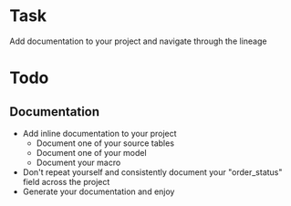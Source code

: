 # Task

Add documentation to your project and navigate through the lineage

# Todo

## Documentation

* Add inline documentation to your project
  * Document one of your source tables
  * Document one of your model
  * Document your macro
* Don't repeat yourself and consistently document your "order_status" field across the project
* Generate your documentation and enjoy